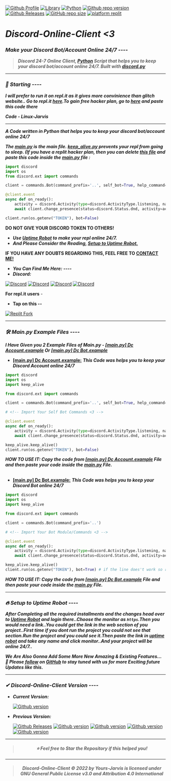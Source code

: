 [![Github Profile](https://img.shields.io/badge/Github-Yours_Jarvis-blueviolet?style=flat&logo=github&logoColor=white)](https://github.com/Yours-Jarvis/)
[![Library](https://img.shields.io/badge/Library-Python_v3.8-orange)](https://www.python.org/) 
[![Python](https://img.shields.io/badge/Python_Library-discord.py_v1.7.3-blue?style=flat&logo=python&logoColor=white)](https://discordpy.readthedocs.io/en/stable/) 
[![Github repo version](https://img.shields.io/badge/Discord_Online_Client-v3.1.0-brightgreen?style=flat&logo=github&logoColor=white)](https://github.com/Yours-Jarvis/Discord-24-7-Online-Client/releases/tag/v3.1.0) 
[![Github Releases](https://img.shields.io/badge/Github-Releases-ff0000?style=flat&logo=github&logoColor=white)](https://github.com/Yours-Jarvis/Discord-24-7-Online-Client/releases) 
[![GitHub repo size](https://img.shields.io/github/repo-size/Yours-Jarvis/Discord-24-7-Online-Client?color=00ffff&label=Repository%20Size&logo=github)](https://github.com/Yours-Jarvis/Discord-24-7-Online-Client/)
[![platform replit](https://img.shields.io/badge/Platform-Replit-000000?style=flat&logo=replit&logoColor=white)](https://replit.com/)

*<h1 align="">Discord-Online-Client <3</h1>*
*<h3>Make your Discord Bot/Account Online 24/7 ----</h3>*
> ***Discord 24-7 Online Client, [Python](https://www.python.org/) Script that helps you to keep your discord bot/account online 24/7.  Built with [discord.py](https://discordpy.readthedocs.io/en/stable/)***
----

*<h3>🚀 Starting ----</h3>*
***I will prefer to run it on repl.it as it gives more convinience than glitch website.. Go to repl.it [here](https://repl.it/).To gain free hacker plan, go to [here](https://repl.it/claim) and paste this code there***

***Code - Linux-Jarvis***

----
***A Code written in Python that helps you to keep your discord bot/account online 24/7***

***The [main.py](https://github.com/Yours-Jarvis/Discord-24-7-Online-Client/blob/main/main.py) is the main file. [keep_alive.py](https://github.com/Yours-Jarvis/Discord-24-7-Online-Client/blob/main/keep_alive.py) prevents your repl from going to sleep. (If you have a replit hacker plan, then you can delete [this file](https://github.com/Yours-Jarvis/Discord-24-7-Online-Client/blob/main/keep_alive.py) and paste this code inside the [main.py](https://github.com/Yours-Jarvis/Discord-24-7-Online-Client/blob/main/main.py) file :***

```py
import discord
import os
from discord.ext import commands

client = commands.Bot(command_prefix='..', self_bot=True, help_command=None)

@client.event
async def on_ready():
    activity = discord.Activity(type=discord.ActivityType.listening, name="Yours-Jarvis on Github") # Activity Types :- listening, watching, streaming, playing
    await client.change_presence(status=discord.Status.dnd, activity=activity)

client.run(os.getenv("TOKEN"), bot=False)
```
**DO NOT GIVE YOUR DISCORD TOKEN TO OTHERS!**
  
- ***Use [Uptime Robot](https://uptimerobot.com/) to make your repl online 24/7.***
- ***And Please Consider the Reading, [Setup to Uptime Robot.]()***

**IF YOU HAVE ANY DOUBTS REGARDING THIS, FEEL FREE TO [CONTACT ME!](https://github.com/Yours-Jarvis/)**

- ***You Can Find Me Here: ----***
- ***Discord:***

 [![Discord](https://img.shields.io/badge/Discord-Add_to_Jarvis-blueviolet?style=flat&logo=discord&logoColor=white)](https://discord.com/users/899961311771897877)
 [![Discord](https://img.shields.io/badge/Discord-Server_1-brightgreen?style=flat&logo=discord&logoColor=white)](https://discord.gg/kVKz4utJ9G)
 [![Discord](https://img.shields.io/badge/Discord-Server_2-brightgreen?style=flat&logo=discord&logoColor=white)](https://discord.gg/qeQ3VStAQ6)
 [![Discord](https://img.shields.io/badge/Discord-Server_3-brightgreen?style=flat&logo=discord&logoColor=white)](https://discord.gg/RrABUqmDUF)

**For repl.it users** -
- **Tap on this --**

 [![Replit Fork](https://img.shields.io/badge/Replit-Tap_on_this-000000?style=flat&logo=replit&logoColor=white)](https://replit.com/github/Yours-Jarvis/Discord-24-7-Online-Client/)

----

*<h3>🛠 Main.py Example Files ----</h3>*
***I Have Given you 2 Example Files of Main.py - [[main.py] Dc Account.example](https://github.com/Yours-Jarvis/Discord-24-7-Online-Client/blob/3feaaa0a5fcca1bdcd666ccd1f8e84a2075256f3/%5Bmain.py%5D%20Dc%20Account.example) Or [[main.py] Dc Bot.example](https://github.com/Yours-Jarvis/Discord-24-7-Online-Client/blob/3feaaa0a5fcca1bdcd666ccd1f8e84a2075256f3/%5Bmain.py%5D%20Dc%20Bot.example)***
  
- **[[main.py] Dc Account.example:](https://github.com/Yours-Jarvis/Discord-24-7-Online-Client/blob/3feaaa0a5fcca1bdcd666ccd1f8e84a2075256f3/%5Bmain.py%5D%20Dc%20Account.example)** ***This Code was helps you to keep your Discord Account online 24/7***

```py
import discord
import os
import keep_alive

from discord.ext import commands

client = commands.Bot(command_prefix='..', self_bot=True, help_command=None)

# <!-- Import Your Self Bot Commands <3 --> 

@client.event
async def on_ready():
    activity = discord.Activity(type=discord.ActivityType.listening, name="Yours-Jarvis on Github") # Activity Types :- listening, watching, streaming, playing
    await client.change_presence(status=discord.Status.dnd, activity=activity)

keep_alive.keep_alive()
client.run(os.getenv("TOKEN"), bot=False)
```  
***HOW TO USE IT: Copy the code from [[main.py] Dc Account.example](https://github.com/Yours-Jarvis/Discord-24-7-Online-Client/blob/3feaaa0a5fcca1bdcd666ccd1f8e84a2075256f3/%5Bmain.py%5D%20Dc%20Account.example) File and then paste your code inside the [main.py](https://github.com/Yours-Jarvis/Discord-24-7-Online-Client/blob/3feaaa0a5fcca1bdcd666ccd1f8e84a2075256f3/main.py) File.***
<br> </br>
- **[[main.py] Dc Bot.example:](https://github.com/Yours-Jarvis/Discord-24-7-Online-Client/blob/3feaaa0a5fcca1bdcd666ccd1f8e84a2075256f3/%5Bmain.py%5D%20Dc%20Bot.example)** ***This Code was helps you to keep your Discord Bot online 24/7***

```py
import discord
import os
import keep_alive

from discord.ext import commands

client = commands.Bot(command_prefix='..')

# <!-- Import Your Bot Module/Commands <3 -->

@client.event
async def on_ready():
    activity = discord.Activity(type=discord.ActivityType.listening, name="Yours-Jarvis on Github") # Activity Types :- listening, watching, streaming, playing
    await client.change_presence(status=discord.Status.dnd, activity=activity)

keep_alive.keep_alive()
client.run(os.getenv("TOKEN"), bot=True) # if the line does't work so replace this line of code || client.run(os.getenv("TOKEN") ||
```
***HOW TO USE IT: Copy the code from [[main.py] Dc Bot.example](https://github.com/Yours-Jarvis/Discord-24-7-Online-Client/blob/3feaaa0a5fcca1bdcd666ccd1f8e84a2075256f3/%5Bmain.py%5D%20Dc%20Bot.example) File and then paste your code inside the [main.py](https://github.com/Yours-Jarvis/Discord-24-7-Online-Client/blob/3feaaa0a5fcca1bdcd666ccd1f8e84a2075256f3/main.py) File.***

----


*<h3>🔥 Setup to Uptime Robot ----</h3>*
***After Completing all the required installments and the changes head over to [Uptime Robot](https://uptimerobot.com/) and login there..Choose the monitor as `https`.Then you would need a link..You could get the link in the web section of you project..First time if you dont run the project you could not see that section.Run the project and you could see it.Then paste the link in [uptime robot](https://uptimerobot.com/) and take any name and click monitor..And your project will be online 24/7..***

***We Are Also Gonna Add Some More New Amazing & Existing Features...***
***🚀 Please [follow](https://github.com/Yours-Jarvis) on [GitHub](https://github.com/Yours-Jarvis) to stay tuned with us for more Exciting future Updates like this.***

----

*<h3>✔ Discord-Online-Client Version ----</h3>*

- ***Current Version:***
  
  [![Github version](https://img.shields.io/badge/Version-3.1.0-success?style=flat&logo=github&logoColor=white)](https://github.com/Yours-Jarvis/Discord-24-7-Online-Client/releases/tag/v3.1.0)
   
- ***Previous Version:***

  [![Github Releases](https://img.shields.io/badge/Github-Releases-ff0000?style=flat&logo=github&logoColor=white)](https://github.com/Yours-Jarvis/Discord-24-7-Online-Client/releases) [![Github version](https://img.shields.io/badge/Version-3.0.1-success?style=flat&logo=github&logoColor=white)](https://github.com/Yours-Jarvis/Discord-24-7-Online-Client/releases/tag/v3.0.1) [![Github version](https://img.shields.io/badge/Version-2.1.0-success?style=flat&logo=github&logoColor=white)](https://github.com/Yours-Jarvis/Discord-24-7-Online-Client/releases/tag/v2.1.0) [![Github version](https://img.shields.io/badge/Version-2.0.1-success?style=flat&logo=github&logoColor=white)](https://github.com/Yours-Jarvis/Discord-24-7-Online-Client/releases/tag/v2.0.1) [![Github version](https://img.shields.io/badge/Version-1.0.1-success?style=flat&logo=github&logoColor=white)](https://github.com/Yours-Jarvis/Discord-24-7-Online-Client/releases/tag/v1.0.1)
----

> *<h4 align="center">⭐ Feel free to Star the Repository if this helped you!</h4>*
----
> *<h4 align="center">Discord-Online-Client © 2022 by Yours-Jarvis is licensed under GNU General Public License v3.0 and Attribution 4.0 International</h4>*
